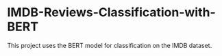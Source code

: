 # IMDB-Reviews-Classification-with-BERT

This project uses the BERT model for classification on the IMDB dataset.
